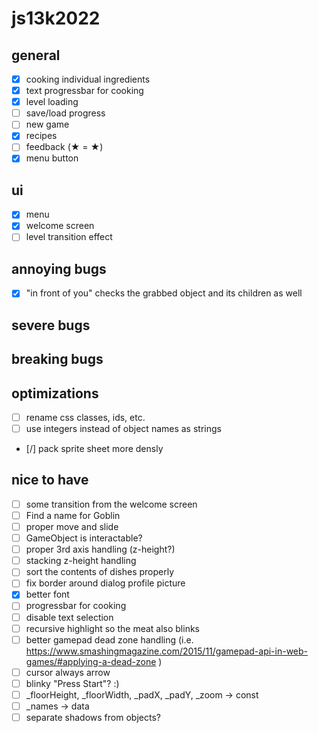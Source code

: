 # js13k2022

## general
- [x] cooking individual ingredients
- [x] text progressbar for cooking
- [x] level loading
- [ ] save/load progress
- [ ] new game
- [x] recipes
- [ ] feedback (★ = &starf;)
- [x] menu button

## ui
- [x] menu
- [x] welcome screen
- [ ] level transition effect

## annoying bugs
- [x] "in front of you" checks the grabbed object and its children as well

## severe bugs

## breaking bugs

## optimizations
- [ ] rename css classes, ids, etc.
- [ ] use integers instead of object names as strings
- [/] pack sprite sheet more densly

## nice to have
- [ ] some transition from the welcome screen
- [ ] Find a name for Goblin
- [ ] proper move and slide
- [ ] GameObject is interactable?
- [ ] proper 3rd axis handling (z-height?)
- [ ] stacking z-height handling
- [ ] sort the contents of dishes properly
- [ ] fix border around dialog profile picture
- [x] better font
- [ ] progressbar for cooking
- [ ] disable text selection
- [ ] recursive highlight so the meat also blinks
- [ ] better gamepad dead zone handling (i.e. https://www.smashingmagazine.com/2015/11/gamepad-api-in-web-games/#applying-a-dead-zone )
- [ ] cursor always arrow
- [ ] blinky "Press Start"? :)
- [ ] _floorHeight, _floorWidth, _padX, _padY, _zoom -> const
- [ ] _names -> data
- [ ] separate shadows from objects?

